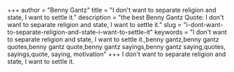 +++
author = "Benny Gantz"
title = "I don't want to separate religion and state, I want to settle it."
description = "the best Benny Gantz Quote: I don't want to separate religion and state, I want to settle it."
slug = "i-dont-want-to-separate-religion-and-state-i-want-to-settle-it"
keywords = "I don't want to separate religion and state, I want to settle it.,benny gantz,benny gantz quotes,benny gantz quote,benny gantz sayings,benny gantz saying,quotes, sayings,quote, saying, motivation"
+++
I don't want to separate religion and state, I want to settle it.
